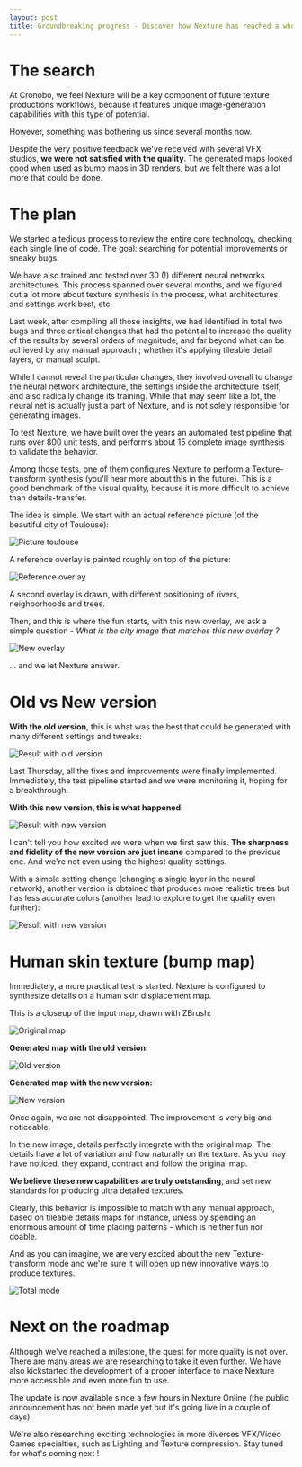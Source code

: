 ```yaml
---
layout: post
title: Groundbreaking progress - Discover how Nexture has reached a whole other level
---
```


# The search

At Cronobo, we feel Nexture will be a key component of future texture productions workflows, because it features unique image-generation capabilities with this type of potential.

However, something was bothering us since several months now.

Despite the very positive feedback we've received with several VFX studios, **we were not satisfied with the quality**.
The generated maps looked good when used as bump maps in 3D renders, but we felt there was a lot more that could be done.

# The plan

We started a tedious process to review the entire core technology, checking each single line of code.
The goal: searching for potential improvements or sneaky bugs.

We have also trained and tested over 30 (!) different neural networks architectures.
This process spanned over several months, and we figured out a lot more about texture synthesis in the process, what architectures and settings work best, etc.

Last week, after compiling all those insights, we had identified in total two bugs and three critical changes that had the potential to increase the quality of the results by several orders of magnitude, and far beyond what can be achieved by any manual approach ; whether it's applying tileable detail layers, or manual sculpt.

While I cannot reveal the particular changes, they involved overall to change the neural network architecture, the settings inside the architecture itself, and also radically change its training. While that may seem like a lot, the neural net is actually just a part of Nexture, and is not solely responsible for generating images.

To test Nexture, we have built over the years an automated test pipeline that runs over 800 unit tests, and performs about 15 complete image synthesis to validate the behavior.

Among those tests, one of them configures Nexture to perform a Texture-transform synthesis (you'll hear more about this in the future). This is a good benchmark of the visual quality, because it is more difficult to achieve than details-transfer.

The idea is simple. We start with an actual reference picture (of the beautiful city of Toulouse):

![Picture toulouse](/assets/toulouse_v2.jpg)

A reference overlay is painted roughly on top of the picture:

![Reference overlay](/assets/overlay.jpg)

A second overlay is drawn, with different positioning of rivers, neighborhoods and trees.

Then, and this is where the fun starts, with this new overlay, we ask a simple question - *What is the city image that matches this new overlay ?*

![New overlay](/assets/new_overlay.jpg)

... and we let Nexture answer.

# Old vs New version

**With the old version**, this is what was the best that could be generated with many different settings and tweaks:

![Result with old version](/assets/old_nexture_version.jpg)

Last Thursday, all the fixes and improvements were finally implemented. Immediately, the test pipeline started and we were monitoring it, hoping for a breakthrough.

**With this new version, this is what happened**:

![Result with new version](/assets/new_nexture_version.jpg)

I can't tell you how excited we were when we first saw this.
**The sharpness and fidelity of the new version are just insane** compared to the previous one.
And we're not even using the highest quality settings.

With a simple setting change (changing a single layer in the neural network), another version is obtained that produces more realistic trees but has less accurate colors (another lead to explore to get the quality even further):

![Result with new version](/assets/new_nexture_version_other.jpg)


# Human skin texture (bump map)

Immediately, a more practical test is started.
Nexture is configured to synthesize details on a human skin displacement map.

This is a closeup of the input map, drawn with ZBrush:

![Original map](/assets/newversion/original.jpg)

**Generated map with the old version:**

![Old version](/assets/newversion/previous_result.jpg)

**Generated map with the new version:**

![New version](/assets/newversion/new_result.jpg)

Once again, we are not disappointed. The improvement is very big and noticeable.

In the new image, details perfectly integrate with the original map.
The details have a lot of variation and flow naturally on the texture.
As you may have noticed, they expand, contract and follow the original map.

**We believe these new capabilities are truly outstanding**, and set new standards for producing ultra detailed textures.

Clearly, this behavior is impossible to match with any manual approach, based on tileable details maps for instance, unless by spending an enormous amount of time placing patterns - which is neither fun nor doable.

And as you can imagine, we are very excited about the new Texture-transform mode and we're sure it will open up new innovative ways to produce textures.

![Total mode](/assets/total_gif.gif)

# Next on the roadmap

Although we've reached a milestone, the quest for more quality is not over.
There are many areas we are researching to take it even further.
We have also kickstarted the development of a proper interface to make Nexture more accessible and even more fun to use.

The update is now available since a few hours in Nexture Online (the public announcement has not been made yet but it's going live in a couple of days).

We're also researching exciting technologies in more diverses VFX/Video Games specialties, such as Lighting and Texture compression. Stay tuned for what's coming next !
